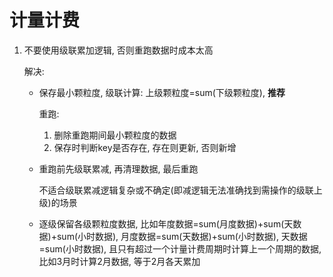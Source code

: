 # 计量计费
1. 不要使用级联累加逻辑, 否则重跑数据时成本太高

    解决:
    - 保存最小颗粒度, 级联计算: 上级颗粒度=sum(下级颗粒度), **推荐**

      重跑:
      1. 删除重跑期间最小颗粒度的数据
      2. 保存时判断key是否存在, 存在则更新, 否则新增

    - 重跑前先级联累减, 再清理数据, 最后重跑

        不适合级联累减逻辑复杂或不确定(即减逻辑无法准确找到需操作的级联上级)的场景
    - 逐级保留各级颗粒度数据, 比如年度数据=sum(月度数据)+sum(天数据)+sum(小时数据), 月度数据=sum(天数据)+sum(小时数据), 天数据=sum(小时数据), 且只有超过一个计量计费周期时计算上一个周期的数据, 比如3月时计算2月数据, 等于2月各天累加
